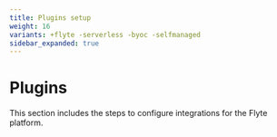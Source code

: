```yaml
---
title: Plugins setup
weight: 16
variants: +flyte -serverless -byoc -selfmanaged
sidebar_expanded: true
---
```


# Plugins

This section includes the steps to configure integrations for the Flyte platform.